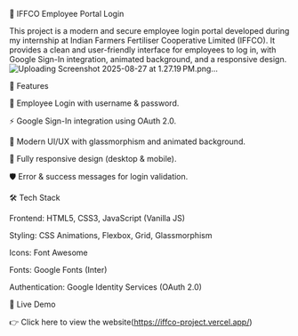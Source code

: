 🌱 IFFCO Employee Portal Login

This project is a modern and secure employee login portal developed during my internship at Indian Farmers Fertiliser Cooperative Limited (IFFCO).
It provides a clean and user-friendly interface for employees to log in, with Google Sign-In integration, animated background, and a responsive design.
![Uploading Screenshot 2025-08-27 at 1.27.19 PM.png…]()


🚀 Features

🔐 Employee Login with username & password.

⚡ Google Sign-In integration using OAuth 2.0.

🎨 Modern UI/UX with glassmorphism and animated background.

📱 Fully responsive design (desktop & mobile).

🛡️ Error & success messages for login validation.

🛠️ Tech Stack

Frontend: HTML5, CSS3, JavaScript (Vanilla JS)

Styling: CSS Animations, Flexbox, Grid, Glassmorphism

Icons: Font Awesome

Fonts: Google Fonts (Inter)

Authentication: Google Identity Services (OAuth 2.0)





🔗 Live Demo

👉 Click here to view the website(https://iffco-project.vercel.app/)
